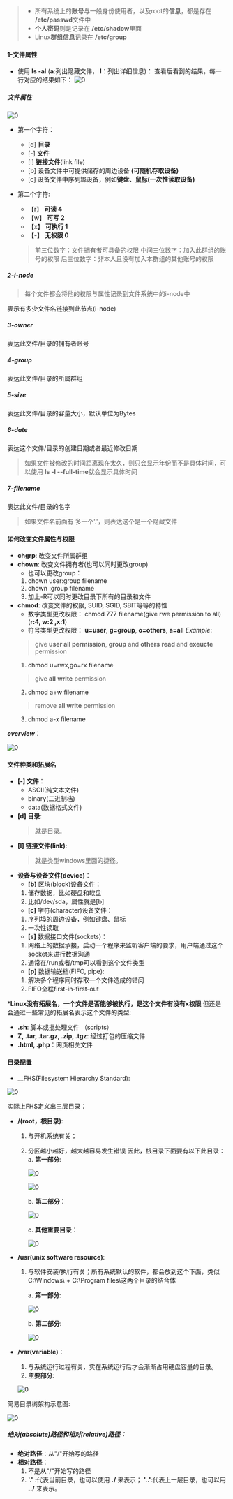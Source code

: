 > - 所有系统上的**账号**与一般身份使用者，以及root的**信息**，都是存在 **/etc/passwd**文件中
> - **个人密码**则是记录在 **/etc/shadow**里面
> - Linux**群组信息**记录在 **/etc/group**


#### 1-文件属性
- 使用 __ls -al__
(**a**:列出隐藏文件， **l**：列出详细信息)：
查看后看到的结果，每一行对应的结果如下：
![0](./img/07Chapter/Capture.PNG)

##### 文件属性
![0](./img/07Chapter/Capture1.PNG)
- 第一个字符：
    - [d] **目录**
    - [-] **文件**
    - [l] **链接文件**(link file)
    - [b] 设备文件中可提供储存的周边设备 **(可随机存取设备)**
    - [c] 设备文件中序列埠设备，例如**键盘、鼠标(一次性读取设备)**

- 第二个字符:
    - 【r】 **可读 4**
    - 【w】 **可写 2**
    - 【x】 **可执行 1**
    - 【-】 **无权限 0**
    > 前三位数字：文件拥有者可具备的权限
    中间三位数字：加入此群组的账号的权限
    后三位数字：非本人且没有加入本群组的其他账号的权限

##### 2-i-node
> 每个文件都会将他的权限与属性记录到文件系统中的i-node中

表示有多少文件名链接到此节点(i-node)

##### 3-owner
表达此文件/目录的拥有者账号

##### 4-group
表达此文件/目录的所属群组

##### 5-size
表达此文件/目录的容量大小，默认单位为Bytes

##### 6-date
表达这个文件/目录的创建日期或者最近修改日期
> 如果文件被修改的时间距离现在太久，则只会显示年份而不是具体时间，可以使用 **ls -l --full-time**就会显示具体时间

##### 7-filename
表达此文件/目录的名字
> 如果文件名前面有 多一个'.'，则表达这个是一个隐藏文件


#### 如何改变文件属性与权限
- **chgrp**: 改变文件所属群组
- **chown**: 改变文件拥有者(也可以同时更改group)
    - 也可以更改group：
    1. chown user:group filename
    2. chown :group filename
    3. 加上-R可以同时更改目录下所有的目录和文件
- **chmod**: 改变文件的权限, SUID, SGID, SBIT等等的特性
    - 数字类型更改权限：
    chmod 777 filename(give rwe permission to all)
    (**r:4, w:2 ,x:1**)
    - 符号类型更改权限：
    **u=user**, **g=group**, **o=others**, **a=all**
    *Example*:
    > give **user all permission**, **group** and **others** **read** and **exeucte** permission
    1. chmod u=rwx,go=rx filename
    > give **all** **write** permission
    2. chmod a+w filename
    > remove **all write** permission
    3. chmod a-x filename

*__overview__*：


![0](./img/07Chapter/Capture2.PNG)

#### 文件种类和拓展名
- **[-] 文件**：
    - ASCII(纯文本文件)
    - binary(二进制档)
    - data(数据格式文件)
- **[d] 目录**:
    > 就是目录。
- **[l] 链接文件(link)**:
    > 就是类型windows里面的捷径。
- **设备与设备文件(device)**：
    - **[b]** 区块(block)设备文件：
    1. 储存数据，比如硬盘和软盘
    2. 比如/dev/sda，属性就是[b]
    - **[c]** 字符(character)设备文件：
    1. 序列埠的周边设备，例如键盘、鼠标
    2. 一次性读取
    - **[s]** 数据接口文件(sockets)：
    1. 网络上的数据承接，启动一个程序来监听客户端的要求，用户端通过这个socket来进行数据沟通
    2. 通常在/run或者/tmp可以看到这个文件类型
    - **[p]** 数据输送档(FIFO, pipe):
    1. 解决多个程序同时存取一个文件造成的错问
    2. FIFO全程first-in-first-out

***Linux没有拓展名，一个文件是否能够被执行，是这个文件有没有x权限**
但还是会通过一些常见的拓展名表示这个文件的类型:
- **.sh**: 脚本或批处理文件 （scripts）
- **Z, .tar, .tar.gz, .zip, .tgz**: 经过打包的压缩文件
- **.html, .php**：网页相关文件


#### 目录配置
- __FHS(Filesystem Hierarchy Standard):

![0](./img/07Chapter/Capture3.PNG)

实际上FHS定义出三层目录：
- **/(root，根目录)**:
    1. 与开机系统有关；
    2. 分区越小越好，越大越容易发生错误
        因此，根目录下面要有以下此目录：
        a. __第一部分__:
        
        ![0](./img/07Chapter/Capture4_a.PNG)
        
        ![0](./img/07Chapter/Capture4_b.PNG)

        b. __第二部分__：

        ![0](./img/07Chapter/Capture4_c.PNG)

        c. __其他重要目录__：

        ![0](./img/07Chapter/Capture5.PNG)

- **/usr(unix software resource)**:
    1. 与软件安装/执行有关；所有系统默认的软件，都会放到这个下面，类似C:\Windows\ + C:\Program files\这两个目录的结合体

        a. __第一部分__:

        ![0](./img/07Chapter/Capture6_a.PNG)

        b. __第二部分__:

        ![0](./img/07Chapter/Capture6_b.PNG)

- **/var(variable)**：
    1. 与系统运行过程有关，实在系统运行后才会渐渐占用硬盘容量的目录。
    2. __主要部分__:
    
    ![0](./img/07Chapter/Capture7.PNG)


简易目录树架构示意图:

![0](./img/07Chapter/Capture8.PNG)

##### 绝对(absolute)路径和相对(relative)路径：
- **绝对路径**：从"/"开始写的路径
- **相对路径**：
    1. 不是从"/"开始写的路径
    2. **'.'** :代表当前目录，也可以使用 **./** 来表示；
        **'..'**:代表上一层目录，也可以用 **../** 来表示。

